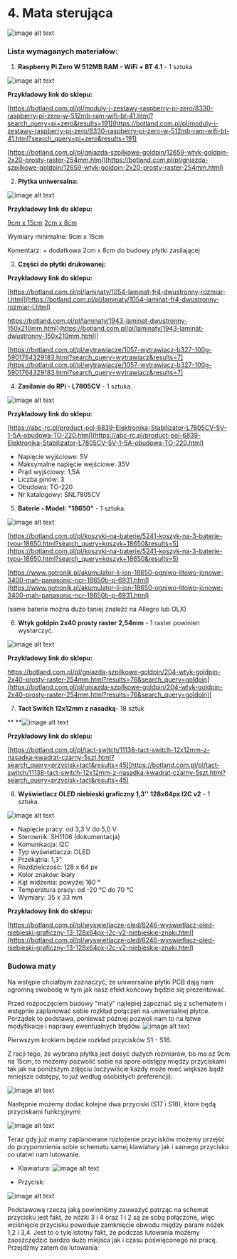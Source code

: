 # 4. **Mata sterująca**

![image alt text](image_0.png)

### **Lista wymaganych materiałów:**

1. **Raspberry Pi Zero W 512MB RAM - WiFi + BT 4.1** - 1 sztuka

![image alt text](image_1.jpg)

**Przykładowy link do sklepu:**

[https://botland.com.pl/pl/moduly-i-zestawy-raspberry-pi-zero/8330-raspberry-pi-zero-w-512mb-ram-wifi-bt-41.html?search_query=pi+zero&results=191](https://botland.com.pl/pl/moduly-i-zestawy-raspberry-pi-zero/8330-raspberry-pi-zero-w-512mb-ram-wifi-bt-41.html?search_query=pi+zero&results=191) 

[https://botland.com.pl/pl/gniazda-szpilkowe-goldpin/12659-wtyk-goldpin-2x20-prosty-raster-254mm.html](https://botland.com.pl/pl/gniazda-szpilkowe-goldpin/12659-wtyk-goldpin-2x20-prosty-raster-254mm.html) 

2. **Płytka uniwersalna:**

![image alt text](image_2.jpg)

**Przykładowy link do sklepu:** 

[9cm x 15cm](https://www.gotronik.pl/uniwersalna-plytka-drukowana-pcb-9x15cm-1836-otworow-pol-kontaktowych-p-1273.html)
[2cm x 8cm](https://www.gotronik.pl/uniwersalna-plytka-drukowana-pcb-2x8cm-168-otworow-pol-kontaktowych-p-1268.html)

Wymiary minimalne:  9cm x 15cm

Komentarz: + dodatkowa 2cm x 8cm do budowy płytki zasilającej

3. **Części do płytki drukowanej:**

**Przykładowy link do sklepu:** 

[https://botland.com.pl/pl/laminaty/1054-laminat-fr4-dwustronny-rozmiar-l.html](https://botland.com.pl/pl/laminaty/1054-laminat-fr4-dwustronny-rozmiar-l.html) 

[https://botland.com.pl/pl/laminaty/1943-laminat-dwustronny-150x210mm.html](https://botland.com.pl/pl/laminaty/1943-laminat-dwustronny-150x210mm.html)[ ](https://botland.com.pl/pl/laminaty/1943-laminat-dwustronny-150x210mm.html)

[https://botland.com.pl/pl/wytrawiacze/1057-wytrawiacz-b327-100g-5901764329183.html?search_query=wytrawiacz&results=7](https://botland.com.pl/pl/wytrawiacze/1057-wytrawiacz-b327-100g-5901764329183.html?search_query=wytrawiacz&results=7) 

 

4. **Zasilanie do RPi - L7805CV** - 1 sztuka.

![image alt text](image_3.png)

**Przykładowy link do sklepu:**

[https://abc-rc.pl/product-pol-6839-Elektronika-Stabilizator-L7805CV-5V-1-5A-obudowa-TO-220.html](https://abc-rc.pl/product-pol-6839-Elektronika-Stabilizator-L7805CV-5V-1-5A-obudowa-TO-220.html)

* Napięcie wyjściowe: 5V
* Maksymalne napięcie wejściowe: 35V
* Prąd wyjściowy: 1,5A
* Liczba pinów: 3
* Obudowa: TO-220
* Nr katalogowy: SNL7805CV

5. **Baterie - Model: "18650"** - 1 sztuka.

![image alt text](image_4.png)

[https://botland.com.pl/pl/koszyki-na-baterie/5241-koszyk-na-3-baterie-typu-18650.html?search_query=koszyk+18650&results=5](https://botland.com.pl/pl/koszyki-na-baterie/5241-koszyk-na-3-baterie-typu-18650.html?search_query=koszyk+18650&results=5)  

[https://www.gotronik.pl/akumulator-li-ion-18650-ogniwo-litowo-jonowe-3400-mah-panasonic-ncr-18650b-p-6931.html](https://www.gotronik.pl/akumulator-li-ion-18650-ogniwo-litowo-jonowe-3400-mah-panasonic-ncr-18650b-p-6931.html)

(same baterie można dużo taniej znaleźć na Allegro lub OLX)

6. **Wtyk goldpin 2x40 prosty raster 2,54mm** - 1 raster powinien wystarczyć. 

![image alt text](image_5.jpg)

**Przykładowy link do sklepu:** 

[https://botland.com.pl/pl/gniazda-szpilkowe-goldpin/204-wtyk-goldpin-2x40-prosty-raster-254mm.html?results=76&search_query=goldpin](https://botland.com.pl/pl/gniazda-szpilkowe-goldpin/204-wtyk-goldpin-2x40-prosty-raster-254mm.html?results=76&search_query=goldpin)[ ](https://botland.com.pl/pl/gniazda-szpilkowe-goldpin/204-wtyk-goldpin-2x40-prosty-raster-254mm.html?results=76&search_query=goldpin)

 

7. **Tact Switch 12x12mm z nasadką**- 18 sztuk

** **![image alt text](image_6.jpg)

**Przykładowy link do sklepu:**

[https://botland.com.pl/pl/tact-switch/11138-tact-switch-12x12mm-z-nasadka-kwadrat-czarny-5szt.html?search_query=przycisk+tact&results=45](https://botland.com.pl/pl/tact-switch/11138-tact-switch-12x12mm-z-nasadka-kwadrat-czarny-5szt.html?search_query=przycisk+tact&results=45) 

8. **Wyświetlacz OLED niebieski graficzny 1,3'' 128x64px I2C v2** - 1 sztuka.

![image alt text](image_7.jpg)

* Napięcie pracy: od 3,3 V do 5,0 V
* Sterownik: SH1106 (dokumentacja)
* Komunikacja: I2C
* Typ wyświetlacza: OLED
* Przekątna: 1,3"
* Rozdzielczość: 128 x 64 px
* Kolor znaków: biały
* Kąt widzenia: powyżej 160 °
* Temperatura pracy: od -20 °C do 70 °C
* Wymiary: 35 x 33 mm

**Przykładowy link do sklepu:**

[https://botland.com.pl/pl/wyswietlacze-oled/8246-wyswietlacz-oled-niebieski-graficzny-13-128x64px-i2c-v2-niebieskie-znaki.html](https://botland.com.pl/pl/wyswietlacze-oled/8246-wyswietlacz-oled-niebieski-graficzny-13-128x64px-i2c-v2-niebieskie-znaki.html)

### **Budowa maty**

Na wstępie chciałbym zaznaczyć, że uniwersalne płytki PCB dają nam ogromną swobodę w tym jak nasz efekt końcowy będzie się prezentować. 

Przed rozpoczęciem budowy "maty" najlepiej zapoznać się z schematem i wstępnie zaplanować sobie rozkład połączeń na uniwersalnej płytce. Porządek to podstawa, ponieważ później pozwoli nam to na łatwe modyfikacje i naprawy ewentualnych błędów.  ![image alt text](image_8.png)

Pierwszym krokiem będzie rozkład przycisków S1 - S16. 

Z racji tego, że wybrana płytka jest dosyć dużych rozmiarów, bo ma aż 9cm na 15cm, to możemy pozwolić sobie na spore odstępy między przyciskami tak jak na poniższym zdjęciu (oczywiście każdy może mieć większe bądź mniejsze odstępy, to już według osobistych preferencji):

![image alt text](image_9.png)

Następnie możemy dodać kolejne dwa przyciski (S17 i S18), które będą przyciskami funkcyjnymi: 

 ![image alt text](image_10.png)

Teraz gdy już mamy zaplanowane rozłożenie przycisków możemy przejść do przypomnienia sobie schematu samej klawiatury jak i samego przycisku co ułatwi nam lutowanie. 

- Klawiatura:
![image alt text](image_11.png)

- Przycisk: 

 ![image alt text](image_12.png)

Podstawową rzeczą jaką powinniśmy zauważyć patrząc na schemat przycisku jest fakt, że nóżki 3 i 4 oraz 1 i 2 są ze sobą połączone, więc wciśnięcie przycisku powoduje zamknięcie obwodu między parami nóżek 1,2 i 3,4. Jest to o tyle istotny fakt, że podczas lutowania możemy zaoszczędzić bardzo dużo miejsca jak i czasu poświęconego na pracę. Przejdźmy zatem do lutowania: 



